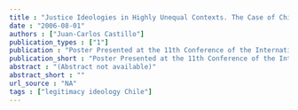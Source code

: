 ```yaml
---
title : "Justice Ideologies in Highly Unequal Contexts. The Case of Chile in Comparative Perspective"
date : "2006-08-01"
authors : ["Juan-Carlos Castillo"]
publication_types : ["1"]
publication : "Poster Presented at the 11th Conference of the International Society for Justice Research. Berlin: Humboldt University"
publication_short : "Poster Presented at the 11th Conference of the International Society for Justice Research. Berlin: Humboldt University"
abstract : "(Abstract not available)"
abstract_short : ""
url_source : "NA"
tags : ["legitimacy ideology Chile"]
---
```

